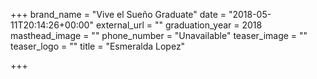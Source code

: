 +++
brand_name = "Vive el Sueño Graduate"
date = "2018-05-11T20:14:26+00:00"
external_url = ""
graduation_year = 2018
masthead_image = ""
phone_number = "Unavailable"
teaser_image = ""
teaser_logo = ""
title = "Esmeralda Lopez"

+++
